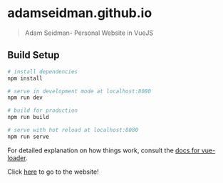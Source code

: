 # adamseidman.github.io

> Adam Seidman- Personal Website in VueJS

## Build Setup  

``` bash
# install dependencies
npm install

# serve in development mode at localhost:8080
npm run dev

# build for production
npm run build

# serve with hot reload at localhost:8080
npm run serve
```

For detailed explanation on how things work, consult the [docs for vue-loader](http://vuejs.github.io/vue-loader).  

Click [here](https://seidman-ad.am/) to go to the website!

